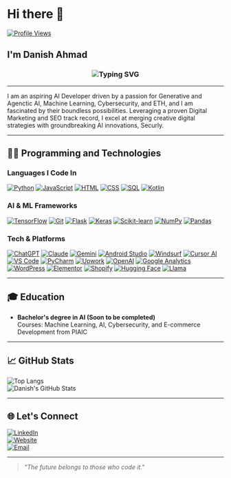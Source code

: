 # Hi there 👋  
[![Profile Views](https://komarev.com/ghpvc/?username=danish-ahmad-ai&color=blue)](https://github.com/danish-ahmad-ai)

## I'm Danish Ahmad

<div align="center">
  <h3>
    <img src="https://readme-typing-svg.herokuapp.com?font=Fira+Code&size=24&pause=1000&color=00FF7F&center=true&vCenter=true&width=650&lines=Top-Rated+Digital+Marketer+%26+SEO+Expert;Future-Ready+AI+Developer+%F0%9F%9A%80;Cybersecurity+Enthusiast+%26+ETH+in+Training%F0%9F%94%90;Let's+Code+%26+Create+the+Future." alt="Typing SVG" />
  </h3>
</div>

---

I am an aspiring AI Developer driven by a passion for Generative and Agenctic AI, Machine Learning, Cybersecurity, and ETH, and I am fascinated by their boundless possibilities. Leveraging a proven Digital Marketing and SEO track record, I excel at merging creative digital strategies with groundbreaking AI innovations, Securly.

---

## 👨‍💻 Programming and Technologies

### **Languages I Code In**
<a href="https://www.python.org" target="_blank">![Python](https://img.shields.io/badge/-Python-4B8BBE?logo=python&logoColor=white&style=flat-square)</a> <a href="https://developer.mozilla.org/en-US/docs/Web/JavaScript" target="_blank">![JavaScript](https://img.shields.io/badge/-JavaScript-F7E018?logo=javascript&logoColor=black&style=flat-square)</a> <a href="https://www.w3.org/html/" target="_blank">![HTML](https://img.shields.io/badge/-HTML-E34F26?logo=html5&logoColor=white&style=flat-square)</a> <a href="https://www.w3.org/Style/CSS/" target="_blank">![CSS](https://img.shields.io/badge/-CSS-1572B6?logo=css3&logoColor=white&style=flat-square)</a> <a href="https://www.mysql.com" target="_blank">![SQL](https://img.shields.io/badge/-SQL-336791?logo=mysql&logoColor=white&style=flat-square)</a> <a href="https://kotlinlang.org" target="_blank">![Kotlin](https://img.shields.io/badge/-Kotlin-0095D5?logo=kotlin&logoColor=white&style=flat-square)</a>

### **AI & ML Frameworks**
<a href="https://www.tensorflow.org" target="_blank">![TensorFlow](https://img.shields.io/badge/-TensorFlow-FF6F00?logo=tensorflow&logoColor=white&style=flat-square)</a> <a href="https://git-scm.com" target="_blank">![Git](https://img.shields.io/badge/-Git-F05032?logo=git&logoColor=white&style=flat-square)</a> <a href="https://flask.palletsprojects.com" target="_blank">![Flask](https://img.shields.io/badge/-Flask-000000?logo=flask&logoColor=white&style=flat-square)</a> <a href="https://keras.io" target="_blank">![Keras](https://img.shields.io/badge/-Keras-D00000?logo=keras&logoColor=white&style=flat-square)</a> <a href="https://scikit-learn.org" target="_blank">![Scikit-learn](https://img.shields.io/badge/-Scikit--learn-F7931E?logo=scikit-learn&logoColor=white&style=flat-square)</a> <a href="https://numpy.org" target="_blank">![NumPy](https://img.shields.io/badge/-NumPy-013243?logo=numpy&logoColor=white&style=flat-square)</a> <a href="https://pandas.pydata.org" target="_blank">![Pandas](https://img.shields.io/badge/-Pandas-150458?logo=pandas&logoColor=white&style=flat-square)</a>

### Tech & Platforms

<a href="https://chat.openai.com" target="_blank">![ChatGPT](https://img.shields.io/badge/-ChatGPT-4E8DFF?logo=openai&logoColor=white&style=flat-square)</a> <a href="https://www.anthropic.com/index/claude" target="_blank">![Claude](https://img.shields.io/badge/-Claude-008080?logo=anthropic&logoColor=white&style=flat-square)</a> <a href="https://workspace.google.com/products/gemini/" target="_blank">![Gemini](https://img.shields.io/badge/-Gemini-0F9D58?logo=google&logoColor=white&style=flat-square)</a> <a href="https://developer.android.com/studio" target="_blank">![Android Studio](https://img.shields.io/badge/-Android%20Studio-3DDC84?logo=android-studio&logoColor=white&style=flat-square)</a> <a href="https://codeium.com/windsurf" target="_blank">![Windsurf](https://img.shields.io/badge/-Windsurf-DAA520?logo=python&logoColor=white&style=flat-square)</a> <a href="https://www.cursor.com/" target="_blank">![Cursor AI](https://img.shields.io/badge/-Cursor%20AI-000000?logo=cursor&logoColor=white&style=flat-square)</a> <a href="https://code.visualstudio.com/" target="_blank">![VS Code](https://img.shields.io/badge/-VS%20Code-007ACC?logo=visual-studio-code&logoColor=white&style=flat-square)</a> <a href="https://www.jetbrains.com/pycharm/" target="_blank">![PyCharm](https://img.shields.io/badge/-PyCharm-000000?logo=pycharm&logoColor=white&style=flat-square)</a> <a href="https://www.upwork.com/freelancers/~01b3efdafc36974754" target="_blank">![Upwork](https://img.shields.io/badge/-Upwork-4CAF50?logo=upwork&logoColor=white&style=flat-square)</a> <a href="https://platform.openai.com" target="_blank">![OpenAI](https://img.shields.io/badge/-OpenAI-412991?logo=openai&logoColor=white&style=flat-square)</a> <a href="https://analytics.google.com" target="_blank">![Google Analytics](https://img.shields.io/badge/-Google%20Analytics-E37400?logo=google-analytics&logoColor=white&style=flat-square)</a> <a href="https://wordpress.org" target="_blank">![WordPress](https://img.shields.io/badge/-WordPress-21759B?logo=wordpress&logoColor=white&style=flat-square)</a> <a href="https://elementor.com" target="_blank">![Elementor](https://img.shields.io/badge/-Elementor-CF245A?logo=elementor&logoColor=white&style=flat-square)</a> <a href="https://www.shopify.com" target="_blank">![Shopify](https://img.shields.io/badge/-Shopify-95BF47?logo=shopify&logoColor=white&style=flat-square)</a> <a href="https://huggingface.co" target="_blank">![Hugging Face](https://img.shields.io/badge/-Hugging%20Face-FFD700?logo=huggingface&logoColor=black&style=flat-square)</a> <a href="https://llama.ai" target="_blank">![Llama](https://img.shields.io/badge/-Llama-FF4500?logo=meta&logoColor=white&style=flat-square)</a>

---

## 🎓 Education  
- **Bachelor's degree in AI (Soon to be completed)**  
  Courses: Machine Learning, AI, Cybersecurity, and E-commerce Development from PIAIC  

---

## 📈 GitHub Stats  
![Top Langs](https://github-readme-stats.vercel.app/api/top-langs/?username=danish-ahmad-ai&layout=compact&theme=radical)  
![Danish's GitHub Stats](https://github-readme-stats.vercel.app/api?username=danish-ahmad-ai&show_icons=true&theme=radical)

---

## 🌐 Let's Connect

[![LinkedIn](https://img.shields.io/badge/-LinkedIn-0A66C2?logo=linkedin&logoColor=white&style=flat-square)](http://www.linkedin.com/in/danish-ahmad-digital-marketer)  
[![Website](https://img.shields.io/badge/-Website-FF5722?logo=google-chrome&logoColor=white&style=flat-square)](https://danishahmad.xyz)  
[![Email](https://img.shields.io/badge/-Email-D14836?logo=gmail&logoColor=white&style=flat-square)](mailto:mrdanishkhb@gmail.com)

---

> *"The future belongs to those who code it."*
